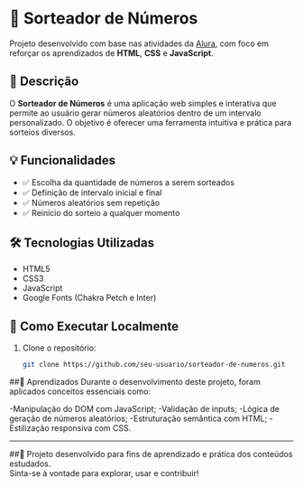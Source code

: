 # 🎲 Sorteador de Números

Projeto desenvolvido com base nas atividades da [Alura](https://www.alura.com.br/), com foco em reforçar os aprendizados de **HTML**, **CSS** e **JavaScript**.

## 📌 Descrição

O **Sorteador de Números** é uma aplicação web simples e interativa que permite ao usuário gerar números aleatórios dentro de um intervalo personalizado. O objetivo é oferecer uma ferramenta intuitiva e prática para sorteios diversos.

## 💡 Funcionalidades

- ✅ Escolha da quantidade de números a serem sorteados  
- ✅ Definição de intervalo inicial e final  
- ✅ Números aleatórios sem repetição  
- ✅ Reinício do sorteio a qualquer momento  

## 🛠️ Tecnologias Utilizadas

- HTML5  
- CSS3  
- JavaScript  
- Google Fonts (Chakra Petch e Inter)

## 🚀 Como Executar Localmente

1. Clone o repositório:
   ```bash
   git clone https://github.com/seu-usuario/sorteador-de-numeros.git

##🧠 Aprendizados
Durante o desenvolvimento deste projeto, foram aplicados conceitos essenciais como:

-Manipulação do DOM com JavaScript;
-Validação de inputs;
-Lógica de geração de números aleatórios;
-Estruturação semântica com HTML;
-Estilização responsiva com CSS.

---

##📌 Projeto desenvolvido para fins de aprendizado e prática dos conteúdos estudados.  
Sinta-se à vontade para explorar, usar e contribuir!


